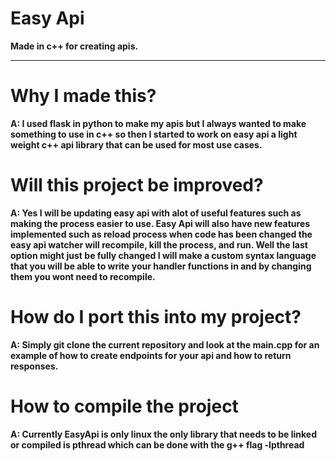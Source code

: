 # Easy Api

<b>
Made in c++ for creating apis.
<hr>
<h1>Why I made this?</h1>
A: I used flask in python to make my apis but I always wanted to make something to use in c++ so then I started to work on easy api a light weight c++ api library that can be used for most use cases.
<h1>Will this project be improved?</h1>
A: Yes I will be updating easy api with alot of useful features such as making the process easier to use. Easy Api will also have new features implemented such as reload process when code has been changed the easy api watcher will recompile, kill the process, and run. Well the last option might just be fully changed I will make a custom syntax language that you will be able to write your handler functions in and by changing them you wont need to recompile.
<h1>How do I port this into my project?</h1>
A: Simply git clone the current repository and look at the main.cpp for an example of how to create endpoints for your api and how to return responses.
<h1>How to compile the project</h1>
A: Currently EasyApi is only linux the only library that needs to be linked or compiled is pthread which can be done with the g++ flag -lpthread
</b>
